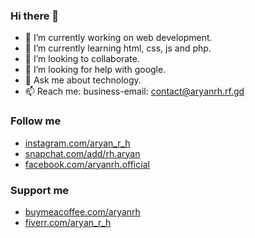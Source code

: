 ### Hi there 👋

- 🔭 I’m currently working on web development.
- 🌱 I’m currently learning html, css, js and php.
- 👯 I’m looking to collaborate.
- 🤔 I’m looking for help with google.
- 💬 Ask me about technology.
- 📫 Reach me: business-email: <a href="mailto:contact@aryanrh.rf.gd">contact@aryanrh.rf.gd</a>


### Follow me
- <a href="https://instagram.com/aryan_r_h/">instagram.com/aryan_r_h</a>
- <a href="https://www.snapchat.com/add/rh.aryan">snapchat.com/add/rh.aryan</a>
- <a href="https://www.facebook.com/aryan.r.h.official/">facebook.com/aryanrh.official</a>

### Support me
- <a href="https://www.buymeacoffee.com/aryanrh">buymeacoffee.com/aryanrh</a>
- <a href="https://www.fiverr.com/aryan_r_h">fiverr.com/aryan_r_h</a>
